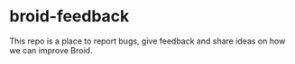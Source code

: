 # broid-feedback
This repo is a place to report bugs, give feedback and share ideas on how we can improve Broid.
